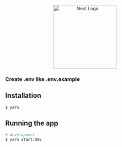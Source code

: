 <p align="center">
  <a href="http://nestjs.com/" target="blank"><img src="https://nestjs.com/img/logo-small.svg" width="200" alt="Nest Logo" /></a>
</p>

### Create .env like .env.example

## Installation

```bash
$ yarn
```

## Running the app

```bash
# development
$ yarn start:dev
```
